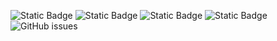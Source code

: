 ![Static Badge](https://img.shields.io/badge/blacklists-60-000000) ![Static Badge](https://img.shields.io/badge/blacklisted-3154076-cc0000) ![Static Badge](https://img.shields.io/badge/whitelisted-2243-00CC00) ![Static Badge](https://img.shields.io/badge/streaming_blacklist-28107-000000) ![GitHub issues](https://img.shields.io/github/issues/fabriziosalmi/blacklists)
